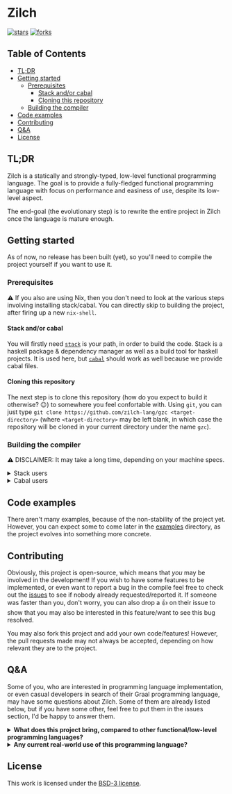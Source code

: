 # Zilch

[![stars](https://img.shields.io/github/stars/zilch-lang/gzc?color=%23fdaa33&style=for-the-badge)](https://github.com/zilch-lang/gzc/stargazers) [![forks](https://img.shields.io/github/forks/zilch-lang/gzc?color=%23654321&label=Forks&style=for-the-badge)](https://github.com/zilch-lang/gzc/network/members)

## Table of Contents

- [TL;DR](#tldr)
- [Getting started](#getting-started)
  - [Prerequisites](#prerequisites)
    - [Stack and/or cabal](#stack-andor-cabal)
    - [Cloning this repository](#cloning-this-repository)
  - [Building the compiler](#building-the-compiler)
- [Code examples](#code-examples)
- [Contributing](#contributing)
- [Q&A](#qa)
- [License](#license)

## TL;DR

Zilch is a statically and strongly-typed, low-level functional programming language.
The goal is to provide a fully-fledged functional programming language with focus on performance and easiness of use, despite its low-level aspect.

The end-goal (the evolutionary step) is to rewrite the entire project in Zilch once the language is mature enough.

## Getting started

As of now, no release has been built (yet), so you'll need to compile the project yourself if you want to use it.

### Prerequisites

:warning: If you also are using Nix, then you don't need to look at the various steps involving installing stack/cabal.
You can directly skip to building the project, after firing up a new `nix-shell`.

#### Stack and/or cabal

You will firstly need [`stack`](https://docs.haskellstack.org/en/stable/README/) is your path, in order to build the code. 
Stack is a haskell package & dependency manager as well as a build tool for haskell projects.
It is used here, but [`cabal`](https://www.haskell.org/cabal/) should work as well because we provide cabal files.

#### Cloning this repository

The next step is to clone this repository (how do you expect to build it otherwise? :wink:) to somewhere you feel confortable with.
Using `git`, you can just type `git clone https://github.com/zilch-lang/gzc <target-directory>` (where `<target-directory>` may be left blank, in which case the repository will be cloned in your current directory under the name `gzc`).

### Building the compiler

:warning: DISCLAIMER: It may take a long time, depending on your machine specs.

<details><summary>Stack users</summary>

All you need to do is to type `stack build`, and everything will be built for you.

</details>

<details><summary>Cabal users</summary>

To be honest, I don't work with cabal.
All I know is that you can type `cabal v2-build` to build the project.

</details>

## Code examples

There aren't many examples, because of the non-stability of the project yet.
However, you can expect some to come later in the [examples](./examples) directory, as the project evolves into something more concrete.

## Contributing

Obviously, this project is open-source, which means that *you* may be involved in the development!
If you wish to have some features to be implemented, or even want to report a bug in the compile feel free to check out the [issues](https://github.com/zilch-lang/gzc/issues) to see if nobody already requested/reported it.
If someone was faster than you, don't worry, you can also drop a :thumbsup: on their issue to show that you may also be interested in this feature/want to see this bug resolved.

You may also fork this project and add your own code/features! 
However, the pull requests made may not always be accepted, depending on how relevant they are to the project.

## Q&A

Some of you, who are interested in programming language implementation, or even casual developers in search of their Graal programming language, may have some questions about Zilch.
Some of them are already listed below, but if you have some other, feel free to put them in the issues section, I'd be happy to answer them.

<details><summary><b>What does this project bring, compared to other functional/low-level programming languages?</b></summary>

I'd be enclined to say “Nothing”.
Most of the already in-use programming languages have not been made in 2 days, and are still actively maintained.
Some of them (e.g. Rust) are incredibly powerful (see how linear types can prevent some bugs for examples).

Zilch is not meant to be such a big programming language, and is mainly a research project that I'm making on my own, to explore type-system components, low-level functional programming and also because I like doing this kind of stuff.

</details>

<details><summary><b>Any current real-world use of this programming language?</b></summary>

No, at least not as far as I'm aware.
However, I plan on rewriting the compiler for Zilch and [N\*](https://github.com/zilch-lang/nsc) in Zilch at some point, when the language reaches some level of stability/usability.

</details>

## License

This work is licensed under the [BSD-3 license](./LICENSE).
